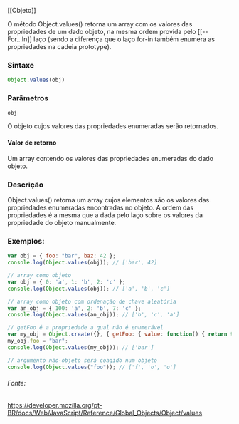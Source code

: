 [[Objeto]]

O método Object.values() retorna um array com os valores das propriedades de um dado objeto, na mesma ordem provida pelo [[--For...In]] laço (sendo a diferença que o laço for-in também enumera as propriedades na cadeia prototype).

### Sintaxe

``` JavaScript
Object.values(obj)
```

### Parâmetros
`obj`

O objeto cujos valores das propriedades enumeradas serão retornados.

#### Valor de retorno
Um array contendo os valores das propriedades enumeradas do dado objeto.

### Descrição
Object.values() retorna um array cujos elementos são os valores das propriedades enumeradas encontradas no objeto. A ordem das propriedades é a mesma que a dada pelo laço sobre os valores da propriedade do objeto manualmente.

### Exemplos:
```JavaScript
var obj = { foo: "bar", baz: 42 };
console.log(Object.values(obj)); // ['bar', 42]

// array como objeto
var obj = { 0: 'a', 1: 'b', 2: 'c' };
console.log(Object.values(obj)); // ['a', 'b', 'c']

// array como objeto com ordenação de chave aleatória
var an_obj = { 100: 'a', 2: 'b', 7: 'c' };
console.log(Object.values(an_obj)); // ['b', 'c', 'a']

// getFoo é a propriedade a qual não é enumerável
var my_obj = Object.create({}, { getFoo: { value: function() { return this.foo; } } });
my_obj.foo = "bar";
console.log(Object.values(my_obj)); // ['bar']

// argumento não-objeto será coagido num objeto
console.log(Object.values("foo")); // ['f', 'o', 'o']
```

###### Fonte:
https://developer.mozilla.org/pt-BR/docs/Web/JavaScript/Reference/Global_Objects/Object/values
